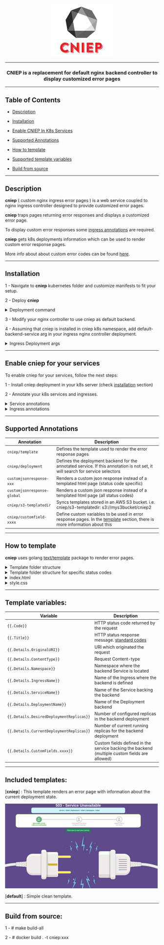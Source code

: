 <p align="center">
  <img src="https://raw.githubusercontent.com/marcportabellaclotet-mt/cniep/updates/static/images/CNIEP-2.png"></img>
</p>
<hr>
<h3 align="center">CNIEP is a replacement for default nginx backend controller to display customized error pages</h3>
<hr>

## Table of Contents

- [Description](#description)

- [Installation](#installation)

- [Enable CNIEP In K8s Services](#enable-cniep-for-k8s-services)

- [Supported Annotations](#supported-annotations)

- [How to template](#how-to-template)

- [Supported template variables](#template-variables)

- [Build from source](#build-from-source)

---
## Description

**cniep** ( custom nginx ingress error pages ) is a web service coupled to nginx ingress controller designed to provide customized error pages.

**cniep** traps pages returning error responses and displays a customized error page.

To display custom error responses some [ingress annotations](https://kubernetes.github.io/ingress-nginx/user-guide/nginx-configuration/annotations/#custom-http-errors) are required.

**cniep** gets k8s deployments information which can be used to render custom error response pages.

More info about about custom error codes can be found [here](https://kubernetes.github.io/ingress-nginx/user-guide/custom-errors/).

---
## Installation

1 - Navigate to **cniep** kubernetes folder and customize manifests to fit your setup.

2 - Deploy **cniep**

<details><summary>Deployment command</summary>

``` 
# kubectl apply -f kubernetes 
```
</details>

3 - Modify your nginx controller to use cniep as default backend.

4 - Assuming that cniep is installed in cniep k8s namespace, add default-backend-service arg in your ingress nginx controller deployment.

<details><summary>Ingress Deployment args</summary>

```
      ...
      containers:
      - args:
        - /nginx-ingress-controller
        - --default-backend-service=cniep/cniep
      ...  
```
</details>

---
## Enable cniep for your services
To enable cniep for your services, follow the next steps:

1 - Install cniep deployment in your k8s server (check [installation](#installation) section)

2 - Annotate your k8s services and ingresses.

<details><summary>Service annotations</summary>

```
apiVersion: v1
kind: Service
metadata:
  name: myservice
  annotations:
    cniep/deployment: myservice
    cniep/template: cniep
```
</details>

<details><summary>Ingress annotations</summary>

3 - Annotate your k8s ingress definition. i.e:
```
apiVersion: extensions/v1beta1
kind: Ingress
metadata:
  name: myservice
  annotations:
    kubernetes.io/ingress.class: nginx
    nginx.ingress.kubernetes.io/custom-http-errors: "503"
```
</details>

---
## Supported Annotations

| Annotation | Description |
| --- | --- |
| `cniep/template` | Defines the template used to render the error response pages|
| `cniep/deployment` | Defines the deployment backend for the annotated service. If this annotation is not set, it will search for service selectors|
| `customjsonresponse-xxx` | Renders a custom json response instead of a templated html page (status code specific)|
| `customjsonresponse-global` | Renders a custom json response instead of a templated html page (all status codes)|
| `cniep/s3-templatedir` |  Syncs templates stored in an AWS S3 bucket. i.e. cniep/s3-templatedir: s3://mys3bucket/cniep2|
| `cniep/customfield-xxxx` |  Define custom variables to be used in error response pages. In the [template](how-to-template) section, there is more information about this|

---

## How to template
**cniep** uses golang [text/template](https://golang.org/pkg/text/template/) package to render error pages.

<details><summary>Template folder structure</summary>

```
mytemplate (template folder)
 - index.html (html file)
 - style.css (css style file)
```
</details>
<details><summary>Template folder structure for specific status codes</summary>

```
mytemplate (template folder)
 - index-503.html (html file)
 - style-503.css (css style file)
 - index.html (html file)
 - style.css (css style file)
```
</details>
<details><summary>index.html</summary>

```
<!DOCTYPE  html>
<html>
<head>
<meta  http-equiv="Content-Type"  content="text/html; charset=utf-8"  />
<style>{{ template "styles" }}</style>
<title>Service Status</title>
<body>
<h1  style="text-align: center;">{{ .Code }} - {{ .Title }}  </h1>
</head>
</body>
</html>
```
</details>
<details><summary>style.css</summary>

```
{{ define "styles" }}
 .container {
   width: 100%;
   max-width: 100%;
 }
{{ end }}
```
</details>

---
## Template variables:
| Variable | Description |
| --- | --- |
| `{{.Code}}` | HTTP status code returned by the request |
| `{{.Title}}` |  HTTP status response message. [standard codes](https://developer.mozilla.org/en-US/docs/Web/HTTP/Status) |
| `{{.Details.OriginalURI}}` | URI which originated the request |
| `{{.Details.ContentType}}` | Request Content-type |
| `{{.Details.Namespace}}` | Namespace where the backend Service is located |
| `{{.Details.IngressName}}` | Name of the Ingress where the backend is defined |
| `{{.Details.ServiceName}}` | Name of the Service backing the backend |
| `{{.Details.DeploymentName}}` | Name of the Deployment backend |
| `{{.Details.DesiredDeploymentReplicas}}` | Number of configured replicas in the backend deployment |
| `{{.Details.CurrentDeploymentReplicas}}` | Number of current running replicas for the backend deployment |
| `{{.Details.CustomFields.xxxx}}` | Custom fields defined in the service backing the backend (multiple custom fields are allowed)|

---
## Included templates:
 [**cniep**] : This template renders an error page with information about the current deployment state.

<p align="left">
  <img width="500px" src="https://raw.githubusercontent.com/marcportabellaclotet-mt/cniep/updates/static/images/cniep-template.png"></img>
</p>

 [**default**] : Simple clean template.

---
## Build from source:

1 - # make build-all

2 - # docker build . -t cniep:xxx

